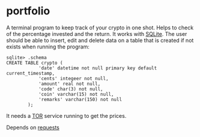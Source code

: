 # portfolio

A terminal program to keep track of your crypto in one shot. Helps to check of the percentage invested and the return.
It works with [SQLite](https://sqlite.org).
The user should be able to insert, edit and delete data on a table that is created if not exists when running the program:

```
sqlite> .schema
CREATE TABLE crypto (
            'date' datetime not null primary key default current_timestamp,
            'cents' integeer not null,
            'amount' real not null,
            'code' char(3) not null,
            'coin' varchar(15) not null,
            'remarks' varchar(150) not null
        );
```
It needs a [TOR](https://www.torproject.org) service running to get the prices.

Depends on [requests](https://pypi.org/project/requests/)
